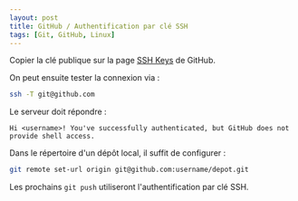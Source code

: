 ```yaml
---
layout: post
title: GitHub / Authentification par clé SSH
tags: [Git, GitHub, Linux]
---
```


Copier la clé publique sur la page [SSH Keys](https://github.com/settings/keys) de GitHub.

On peut ensuite tester la connexion via :

```bash
ssh -T git@github.com
```

Le serveur doit répondre :

```
Hi <username>! You've successfully authenticated, but GitHub does not provide shell access.
```

Dans le répertoire d'un dépôt local, il suffit de configurer :

```bash
git remote set-url origin git@github.com:username/depot.git
```

Les prochains ```git push``` utiliseront l'authentification par clé SSH.